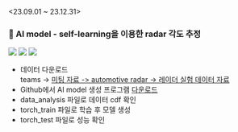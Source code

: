 <23.09.01 ~ 23.12.31>
### 📁 AI model - self-learning을 이용한 radar 각도 추정 
<img src="https://img.shields.io/badge/GitHub-181717?style=flat-square&logo=GitHub&logoColor=white"/> <img src="https://img.shields.io/badge/Python-3776AB?style=flat-square&logo=Python&logoColor=white"/> <img src="https://img.shields.io/badge/Visual Studio-5C2D91?style=flat-square&logo=Visual Studio&logoColor=white"/>

- 데이터 다운로드 <br/>
    teams -> [미팅 자료 -> automotive radar -> 레이더 실험 데이터 자료](https://o365knuackr.sharepoint.com/:f:/s/WCSL/EsXTh-6SeStOrVZw88mlh4wBeg4Wd0OrDXMzbaDQ8-2s5A?e=gQOLup)<br/>
- Github에서 AI model 생성 프로그램 [다운로드](https://github.com/knu-wcsl/fmcw_angle_estimation/tree/main/AI%20model)<br/>
- data_analysis 파일로 데이터 cdf 확인
- torch_train 파일로 학습 후 모델 생성
- torch_test 파일로 성능 확인<br/><br/>